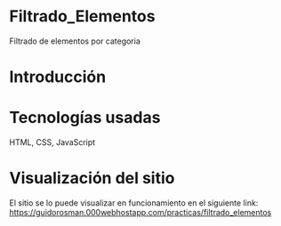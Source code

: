 # Filtrado_Elementos

Filtrado de elementos por categoria

# Introducción


# Tecnologías usadas

HTML, CSS, JavaScript

# Visualización del sitio

El sitio se lo puede visualizar en funcionamiento en el siguiente link: https://guidorosman.000webhostapp.com/practicas/filtrado_elementos
